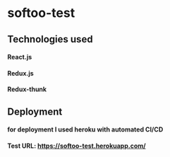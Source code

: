 # softoo-test

## Technologies used

#### React.js
#### Redux.js
#### Redux-thunk


## Deployment

#### for deployment I used heroku with automated CI/CD

#### Test URL: https://softoo-test.herokuapp.com/
